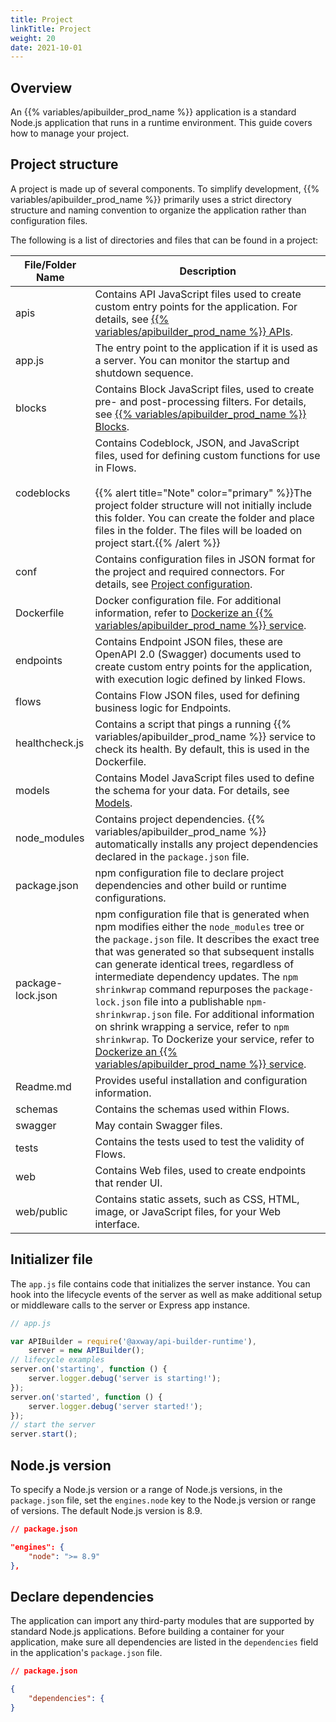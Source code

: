 ```yaml
---
title: Project
linkTitle: Project
weight: 20
date: 2021-10-01
---
```


## Overview

An {{% variables/apibuilder_prod_name %}} application is a standard Node.js application that runs in a runtime environment. This guide covers how to manage your project.

## Project structure

A project is made up of several components. To simplify development, {{% variables/apibuilder_prod_name %}} primarily uses a strict directory structure and naming convention to organize the application rather than configuration files.

The following is a list of directories and files that can be found in a project:

| File/Folder Name | Description |
| --- | --- |
| apis | Contains API JavaScript files used to create custom entry points for the application. For details, see [{{% variables/apibuilder_prod_name %}} APIs](/docs/developer_guide/apis/). |
| app.js | The entry point to the application if it is used as a server. You can monitor the startup and shutdown sequence. |
| blocks | Contains Block JavaScript files, used to create pre- and post-processing filters. For details, see [{{% variables/apibuilder_prod_name %}} Blocks](/docs/developer_guide/blocks/). |
| codeblocks | Contains Codeblock, JSON, and JavaScript files, used for defining custom functions for use in Flows.<br /><br />{{% alert title="Note" color="primary" %}}The project folder structure will not initially include this folder. You can create the folder and place files in the folder. The files will be loaded on project start.{{% /alert %}} |
| conf | Contains configuration files in JSON format for the project and required connectors. For details, see [Project configuration](/docs/developer_guide/project/configuration/project_configuration/). |
| Dockerfile | Docker configuration file. For additional information, refer to [Dockerize an {{% variables/apibuilder_prod_name %}} service](/docs/how_to/dockerize_an_api_builder_service/). |
| endpoints | Contains Endpoint JSON files, these are OpenAPI 2.0 (Swagger) documents used to create custom entry points for the application, with execution logic defined by linked Flows. |
| flows | Contains Flow JSON files, used for defining business logic for Endpoints. |
| healthcheck.js | Contains a script that pings a running {{% variables/apibuilder_prod_name %}} service to check its health. By default, this is used in the Dockerfile. |
| models | Contains Model JavaScript files used to define the schema for your data. For details, see [Models](/docs/developer_guide/console/models/). |
| node_modules | Contains project dependencies. {{% variables/apibuilder_prod_name %}} automatically installs any project dependencies declared in the `package.json` file. |
| package.json | npm configuration file to declare project dependencies and other build or runtime configurations. |
| package-lock.json | npm configuration file that is generated when npm modifies either the `node_modules` tree or the `package.json` file. It describes the exact tree that was generated so that subsequent installs can generate identical trees, regardless of intermediate dependency updates. The `npm shrinkwrap` command repurposes the `package-lock.json` file into a publishable `npm-shrinkwrap.json` file. For additional information on shrink wrapping a service, refer to `npm shrinkwrap`. To Dockerize your service, refer to [Dockerize an {{% variables/apibuilder_prod_name %}} service](/docs/how_to/dockerize_an_api_builder_service/). |
| Readme.md | Provides useful installation and configuration information. |
| schemas | Contains the schemas used within Flows. |
| swagger | May contain Swagger files. |
| tests | Contains the tests used to test the validity of Flows. |
| web | Contains Web files, used to create endpoints that render UI. |
| web/public | Contains static assets, such as CSS, HTML, image, or JavaScript files, for your Web interface. |

## Initializer file

The `app.js` file contains code that initializes the server instance. You can hook into the lifecycle events of the server as well as make additional setup or middleware calls to the server or Express app instance.

```javascript
// app.js

var APIBuilder = require('@axway/api-builder-runtime'),
    server = new APIBuilder();
// lifecycle examples
server.on('starting', function () {
    server.logger.debug('server is starting!');
});
server.on('started', function () {
    server.logger.debug('server started!');
});
// start the server
server.start();
```

## Node.js version

To specify a Node.js version or a range of Node.js versions, in the `package.json` file, set the `engines.node` key to the Node.js version or range of versions. The default Node.js version is 8.9.

```json
// package.json

"engines": {
    "node": ">= 8.9"
},
```

## Declare dependencies

The application can import any third-party modules that are supported by standard Node.js applications. Before building a container for your application, make sure all dependencies are listed in the `dependencies` field in the application's `package.json` file.

```json
// package.json

{
    "dependencies": {
}
```

